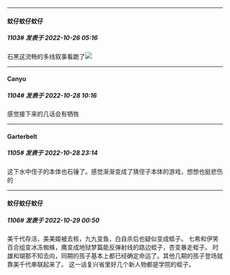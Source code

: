 

*****

####  蚊仔蚊仔蚊仔  
##### 1103#       发表于 2022-10-26 05:16

石黑这流畅的多线叙事看跪了<img src="https://static.saraba1st.com/image/smiley/face2017/119.png" referrerpolicy="no-referrer">



*****

####  Canyu  
##### 1104#       发表于 2022-10-28 10:16

感觉接下来的几话会有牺牲



*****

####  Garterbelt  
##### 1105#       发表于 2022-10-28 23:14

这下水中侄子的本体也石锤了。感觉渐渐变成了猜侄子本体的游戏，想想也挺悲伤的



*****

####  蚊仔蚊仔蚊仔  
##### 1106#       发表于 2022-10-29 00:50

美千代存活，美美姬被去核，九九变鱼，白自杀后也疑似变成蛭子。
七希和伊笑百合组变冰冻蜘蛛，鹰变成地狱梦篇能反弹射线的路边蛭子，杏变暴走蛭子。
时雄和瑚那不知去向，同期的孩子基本上都已经确定命运了。其他几期的孩子登场就靠美千代串联起来了。
这一话复兴省里好几个新人物都是学院的蛭子。

